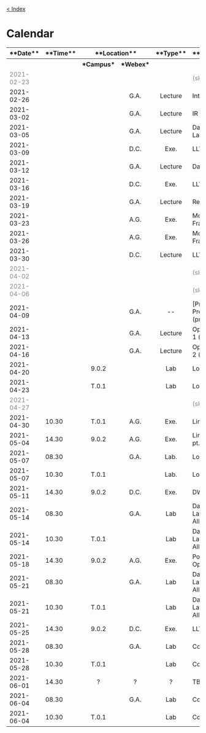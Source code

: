 [< Index](index.html)

# Calendar

<table><tbody>
<tr>                     <th> **Date**   </th>  <th>**Time**</th>  <th style="text-align:center;" colspan=2> **Location**                                        </th>  <th style="text-align:center;"> **Type** </th>  <th  style="text-align:left;"> **Topic**    </th>  </tr>
<tr>                     <th>            </th>  <th>        </th>  <th style="text-align:center;"> *Campus*     </th>  <th style="text-align:center;"> *Webex*   </th>  <th style="text-align:center;">          </th>  <th  style="text-align:left;">              </th>  </tr>
<tr style="color:#888">  <td> 2021-02-23 </td>  <td>        </td>  <td style="text-align:center;">              </td>  <td style="text-align:center;">           </td>  <td style="text-align:center;">          </td>  <td> (skipped)                              </td>  </tr>
<tr>                     <td> 2021-02-26 </td>  <td>        </td>  <td style="text-align:center;">              </td>  <td style="text-align:center;"> G.A.      </td>  <td style="text-align:center;"> Lecture  </td>  <td> Intro                                  </td>  </tr>
<tr>                     <td> 2021-03-02 </td>  <td>        </td>  <td style="text-align:center;">              </td>  <td style="text-align:center;"> G.A.      </td>  <td style="text-align:center;"> Lecture  </td>  <td> IR                                     </td>  </tr>
<tr>                     <td> 2021-03-05 </td>  <td>        </td>  <td style="text-align:center;">              </td>  <td style="text-align:center;"> G.A.      </td>  <td style="text-align:center;"> Lecture  </td>  <td> Data Layout+Codegen                    </td>  </tr>
<tr>                     <td> 2021-03-09 </td>  <td>        </td>  <td style="text-align:center;">              </td>  <td style="text-align:center;"> D.C.      </td>  <td style="text-align:center;"> Exe.     </td>  <td> LLVM                                   </td>  </tr>
<tr>                     <td> 2021-03-12 </td>  <td>        </td>  <td style="text-align:center;">              </td>  <td style="text-align:center;"> G.A.      </td>  <td style="text-align:center;"> Lecture  </td>  <td> Dataflow                               </td>  </tr>
<tr>                     <td> 2021-03-16 </td>  <td>        </td>  <td style="text-align:center;">              </td>  <td style="text-align:center;"> D.C.      </td>  <td style="text-align:center;"> Exe.     </td>  <td> LLVM                                   </td>  </tr>
<tr>                     <td> 2021-03-19 </td>  <td>        </td>  <td style="text-align:center;">              </td>  <td style="text-align:center;"> G.A.      </td>  <td style="text-align:center;"> Lecture  </td>  <td> Regalloc                               </td>  </tr>
<tr>                     <td> 2021-03-23 </td>  <td>        </td>  <td style="text-align:center;">              </td>  <td style="text-align:center;"> A.G.      </td>  <td style="text-align:center;"> Exe.     </td>  <td> Monotone Framework                     </td>  </tr>
<tr>                     <td> 2021-03-26 </td>  <td>        </td>  <td style="text-align:center;">              </td>  <td style="text-align:center;"> A.G.      </td>  <td style="text-align:center;"> Exe.     </td>  <td> Monotone Framework                     </td>  </tr>
<tr>                     <td> 2021-03-30 </td>  <td>        </td>  <td style="text-align:center;">              </td>  <td style="text-align:center;"> D.C.      </td>  <td style="text-align:center;"> Lecture  </td>  <td> LLVM                                   </td>  </tr>
<tr style="color:#888">  <td> 2021-04-02 </td>  <td>        </td>  <td style="text-align:center;">              </td>  <td style="text-align:center;">           </td>  <td style="text-align:center;">          </td>  <td> (skipped)                              </td>  </tr>
<tr style="color:#888">  <td> 2021-04-06 </td>  <td>        </td>  <td style="text-align:center;">              </td>  <td style="text-align:center;">           </td>  <td style="text-align:center;">          </td>  <td> (skipped)                              </td>  </tr>
<tr>                     <td> 2021-04-09 </td>  <td>        </td>  <td style="text-align:center;">              </td>  <td style="text-align:center;"> G.A.      </td>  <td style="text-align:center;"> --       </td>  <td> [Projects Presentation](projects.html) </td>  </tr>
<tr>                     <td> 2021-04-13 </td>  <td>        </td>  <td style="text-align:center;">              </td>  <td style="text-align:center;"> G.A.      </td>  <td style="text-align:center;"> Lecture  </td>  <td> Optimization part 1 (various)          </td>  </tr>
<tr>                     <td> 2021-04-16 </td>  <td>        </td>  <td style="text-align:center;">              </td>  <td style="text-align:center;"> G.A.      </td>  <td style="text-align:center;"> Lecture  </td>  <td> Optimization part 2 (various)          </td>  </tr>
<tr>                     <td> 2021-04-20 </td>  <td>        </td>  <td style="text-align:center;"> 9.0.2        </td>  <td style="text-align:center;">           </td>  <td style="text-align:center;"> Lab      </td>  <td> Lowering                               </td>  </tr>
<tr>                     <td> 2021-04-23 </td>  <td>        </td>  <td style="text-align:center;"> T.0.1        </td>  <td style="text-align:center;">           </td>  <td style="text-align:center;"> Lab      </td>  <td> Lowering                               </td>  </tr>
<tr style="color:#888">  <td> 2021-04-27 </td>  <td>        </td>  <td style="text-align:center;">              </td>  <td style="text-align:center;">           </td>  <td style="text-align:center;">          </td>  <td> (skipped)                              </td>  </tr>
<tr>                     <td> 2021-04-30 </td>  <td> 10.30  </td>  <td style="text-align:center;"> T.0.1        </td>  <td style="text-align:center;"> A.G.      </td>  <td style="text-align:center;"> Exe.     </td>  <td> Linker+LTO                             </td>  </tr>
<tr>                     <td> 2021-05-04 </td>  <td> 14.30  </td>  <td style="text-align:center;"> 9.0.2        </td>  <td style="text-align:center;"> A.G.      </td>  <td style="text-align:center;"> Exe.     </td>  <td> Linker pt.2+LLVMCpy                    </td>  </tr>
<tr>                     <td> 2021-05-07 </td>  <td> 08.30  </td>  <td style="text-align:center;">              </td>  <td style="text-align:center;"> G.A.      </td>  <td style="text-align:center;"> Lab.     </td>  <td> Lowering                               </td>  </tr>
<tr>                     <td> 2021-05-07 </td>  <td> 10.30  </td>  <td style="text-align:center;"> T.0.1        </td>  <td style="text-align:center;">           </td>  <td style="text-align:center;"> Lab.     </td>  <td> Lowering                               </td>  </tr>
<tr>                     <td> 2021-05-11 </td>  <td> 14.30  </td>  <td style="text-align:center;"> 9.0.2        </td>  <td style="text-align:center;"> D.C.      </td>  <td style="text-align:center;"> Exe.     </td>  <td> DWARF                                  </td>  </tr>
<tr>                     <td> 2021-05-14 </td>  <td> 08.30  </td>  <td style="text-align:center;">              </td>  <td style="text-align:center;"> G.A.      </td>  <td style="text-align:center;"> Lab      </td>  <td> Data Layout+Register Allocation        </td>  </tr>
<tr>                     <td> 2021-05-14 </td>  <td> 10.30  </td>  <td style="text-align:center;"> T.0.1        </td>  <td style="text-align:center;">           </td>  <td style="text-align:center;"> Lab      </td>  <td> Data Layout+Register Allocation        </td>  </tr>
<tr>                     <td> 2021-05-18 </td>  <td> 14.30  </td>  <td style="text-align:center;"> 9.0.2        </td>  <td style="text-align:center;"> A.G.      </td>  <td style="text-align:center;"> Exe.     </td>  <td> Polyhedral Optimization                </td>  </tr>
<tr>                     <td> 2021-05-21 </td>  <td> 08.30  </td>  <td style="text-align:center;">              </td>  <td style="text-align:center;"> G.A.      </td>  <td style="text-align:center;"> Lab      </td>  <td> Data Layout+Register Allocation        </td>  </tr>
<tr>                     <td> 2021-05-21 </td>  <td> 10.30  </td>  <td style="text-align:center;"> T.0.1        </td>  <td style="text-align:center;">           </td>  <td style="text-align:center;"> Lab      </td>  <td> Data Layout+Register Allocation        </td>  </tr>
<tr>                     <td> 2021-05-25 </td>  <td> 14.30  </td>  <td style="text-align:center;"> 9.0.2        </td>  <td style="text-align:center;"> D.C.      </td>  <td style="text-align:center;"> Exe.     </td>  <td> LLVM-MCA                               </td>  </tr>
<tr>                     <td> 2021-05-28 </td>  <td> 08.30  </td>  <td style="text-align:center;">              </td>  <td style="text-align:center;"> G.A.      </td>  <td style="text-align:center;"> Lab      </td>  <td> Codegen                                </td>  </tr>
<tr>                     <td> 2021-05-28 </td>  <td> 10.30  </td>  <td style="text-align:center;"> T.0.1        </td>  <td style="text-align:center;">           </td>  <td style="text-align:center;"> Lab      </td>  <td> Codegen                                </td>  </tr>
<tr>                     <td> 2021-06-01 </td>  <td> 14.30  </td>  <td style="text-align:center;"> ?            </td>  <td style="text-align:center;"> ?         </td>  <td style="text-align:center;"> ?        </td>  <td> TBD                                    </td>  </tr>
<tr>                     <td> 2021-06-04 </td>  <td> 08.30  </td>  <td style="text-align:center;">              </td>  <td style="text-align:center;"> G.A.      </td>  <td style="text-align:center;"> Lab      </td>  <td> Codegen                                </td>  </tr>
<tr>                     <td> 2021-06-04 </td>  <td> 10.30  </td>  <td style="text-align:center;"> T.0.1        </td>  <td style="text-align:center;">           </td>  <td style="text-align:center;"> Lab      </td>  <td> Codegen                                </td>  </tr>
</tbody></table>
